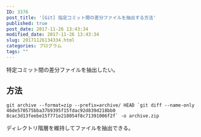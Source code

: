 ```yaml
---
ID: 3376
post_title: '[Git] 指定コミット間の差分ファイルを抽出する方法'
published: true
post_date: 2017-11-26 13:43:34
modified_date: 2017-11-26 13:43:34
slug: 20171126134334.html
categories: プログラム
tags: ""
---
```

特定コミット間の差分ファイルを抽出したい。

<!--more-->

## 方法

```language-bash
git archive --format=zip --prefix=archive/ HEAD `git diff --name-only 46de570575bba37b9395f15fdac92d839d218bb0 8cac3d13feebe15f771e218054f8c71391006f2f` -o archive.zip
```

ディレクトリ階層を維持してファイルを抽出できる。